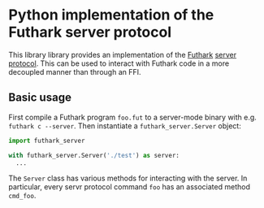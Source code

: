 # Python implementation of the Futhark server protocol

This library library provides an implementation of the
[Futhark](https://futhark-lang.org) [server
protocol](https://futhark.readthedocs.io/en/latest/server-protocol.html).
This can be used to interact with Futhark code in a more decoupled
manner than through an FFI.

## Basic usage

First compile a Futhark program `foo.fut` to a server-mode binary with
e.g. `futhark c --server`. Then instantiate a `futhark_server.Server`
object:

```Python
import futhark_server

with futhark_server.Server('./test') as server:
  ...
```

The `Server` class has various methods for interacting with the
server. In particular, every servr protocol command `foo` has an
associated method `cmd_foo`.
